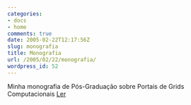 ```yaml
---
categories:
- docs
- home
comments: true
date: 2005-02-22T12:17:56Z
slug: monografia
title: Monografia
url: /2005/02/22/monografia/
wordpress_id: 52
---
```


Minha monografia de Pós-Graduação sobre Portais de Grids Computacionais
[Ler](/docs/monografia_final.pdf)

